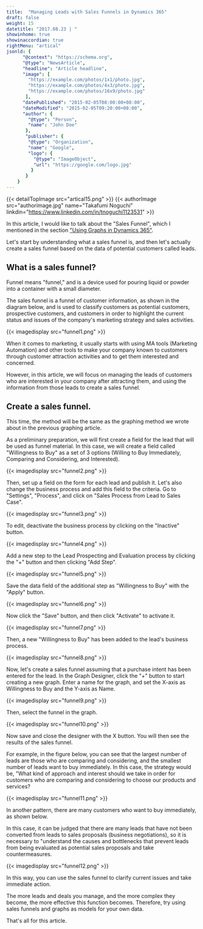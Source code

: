 ```yaml
---
title:  "Managing Leads with Sales Funnels in Dynamics 365"
draft: false
weight: 15
datetitle: "2017.08.23 | "
showinhome: true
showinaccordian: true
rightMenu: "artical"
jsonld: {
      "@context": "https://schema.org",
      "@type": "NewsArticle",
      "headline": "Article headline",
      "image": [
        "https://example.com/photos/1x1/photo.jpg",
        "https://example.com/photos/4x3/photo.jpg",
        "https://example.com/photos/16x9/photo.jpg"
       ],
      "datePublished": "2015-02-05T08:00:00+08:00",
      "dateModified": "2015-02-05T09:20:00+08:00",
      "author": {
        "@type": "Person",
        "name": "John Doe"
       },
       "publisher": {
        "@type": "Organization",
        "name": "Google",
        "logo": {
          "@type": "ImageObject",
          "url": "https://google.com/logo.jpg"
         }
       }
    }
---
```

{{< detailTopImage src="artical15.png" >}}
{{< authorImage src="authorimage.jpg" name="Takafumi Noguchi" linkdin="https://www.linkedin.com/in/tnoguchi1123531" >}}
<!-- Intro  -->
In this article, I would like to talk about the "Sales Funnel", which I mentioned in the section ["Using Graphs in Dynamics 365"](#).

Let's start by understanding what a sales funnel is, and then let's actually create a sales funnel based on the data of potential customers called leads.


## What is a sales funnel?
Funnel means "funnel," and is a device used for pouring liquid or powder into a container with a small diameter.

The sales funnel is a funnel of customer information, as shown in the diagram below, and is used to classify customers as potential customers, prospective customers, and customers in order to highlight the current status and issues of the company's marketing strategy and sales activities.
<!-- Image= funnel1.png -->
{{< imagedisplay src="funnel1.png" >}}

When it comes to marketing, it usually starts with using MA tools (Marketing Automation) and other tools to make your company known to customers through customer attraction activities and to get them interested and concerned.

However, in this article, we will focus on managing the leads of customers who are interested in your company after attracting them, and using the information from those leads to create a sales funnel.

## Create a sales funnel.
This time, the method will be the same as the graphing method we wrote about in the previous graphing article.

As a preliminary preparation, we will first create a field for the lead that will be used as funnel material. In this case, we will create a field called "Willingness to Buy" as a set of 3 options (Willing to Buy Immediately, Comparing and Considering, and Interested).
<!-- Image= funnel2.png -->
{{< imagedisplay src="funnel2.png" >}}

Then, set up a field on the form for each lead and publish it. Let's also change the business process and add this field to the criteria. Go to "Settings", "Process", and click on "Sales Process from Lead to Sales Case".
<!-- Image= funnel3.png -->
{{< imagedisplay src="funnel3.png" >}}

To edit, deactivate the business process by clicking on the "Inactive" button.
<!-- Image= funnel4.png -->
{{< imagedisplay src="funnel4.png" >}}

Add a new step to the Lead Prospecting and Evaluation process by clicking the "+" button and then clicking "Add Step".
<!-- Image= funnel5.png -->
{{< imagedisplay src="funnel5.png" >}}

Save the data field of the additional step as "Willingness to Buy" with the "Apply" button.
<!-- Image= funnel6.png -->
{{< imagedisplay src="funnel6.png" >}}

Now click the "Save" button, and then click "Activate" to activate it.
<!-- Image= funnel7.png -->
{{< imagedisplay src="funnel7.png" >}}

Then, a new "Willingness to Buy" has been added to the lead's business process.
<!-- Image= funnel8.png -->
{{< imagedisplay src="funnel8.png" >}}

Now, let's create a sales funnel assuming that a purchase intent has been entered for the lead. In the Graph Designer, click the "+" button to start creating a new graph. Enter a name for the graph, and set the X-axis as Willingness to Buy and the Y-axis as Name.
<!-- Image= funnel9.png -->
{{< imagedisplay src="funnel9.png" >}}

Then, select the funnel in the graph.
<!-- Image= funnel10.png -->
{{< imagedisplay src="funnel10.png" >}}

Now save and close the designer with the X button. You will then see the results of the sales funnel.

For example, in the figure below, you can see that the largest number of leads are those who are comparing and considering, and the smallest number of leads want to buy immediately. In this case, the strategy would be, "What kind of approach and interest should we take in order for customers who are comparing and considering to choose our products and services?
<!-- Image= funnel11.png -->
{{< imagedisplay src="funnel11.png" >}}

In another pattern, there are many customers who want to buy immediately, as shown below.

In this case, it can be judged that there are many leads that have not been converted from leads to sales proposals (business negotiations), so it is necessary to "understand the causes and bottlenecks that prevent leads from being evaluated as potential sales proposals and take countermeasures.

<!-- Image= funnel12.png -->
{{< imagedisplay src="funnel12.png" >}}

In this way, you can use the sales funnel to clarify current issues and take immediate action.

The more leads and deals you manage, and the more complex they become, the more effective this function becomes. Therefore, try using sales funnels and graphs as models for your own data.

That's all for this article.